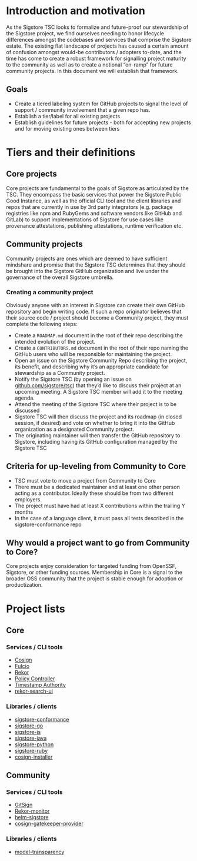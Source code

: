 # Introduction and motivation

As the Sigstore TSC looks to formalize and future-proof our stewardship of the Sigstore project, we find ourselves needing to honor lifecycle differences amongst the codebases and services that comprise the Sigstore estate. The existing flat landscape of projects has caused a certain amount of confusion amongst would-be contributors / adopters to-date, and the time has come to create a robust framework for signalling project maturity to the community as well as to create a notional “on-ramp” for future community projects. In this document we will establish that framework.

## Goals

* Create a tiered labeling system for GitHub projects to signal the level of support / community involvement that a given repo has.  
* Establish a tier/label for all existing projects  
* Establish guidelines for future projects \- both for accepting new projects and for moving existing ones between tiers

# Tiers and their definitions

## Core projects

Core projects are fundamental to the goals of Sigstore as articulated by the TSC. They encompass the basic services that power the Sigstore Public Good Instance, as well as the official CLI tool and the client libraries and repos that are currently in use by 3rd party integrators (e.g. package registries like npm and RubyGems and software vendors like GitHub and GitLab) to support implementations of Sigstore for use cases like provenance attestations, publishing attestations, runtime verification etc. 

## Community projects

Community projects are ones which are deemed to have sufficient mindshare and promise that the Sigstore TSC determines that they should be brought into the Sigstore GitHub organization and live under the governance of the overall Sigstore umbrella.

### Creating a community project

Obviously anyone with an interest in Sigstore can create their own GitHub repository and begin writing code. If such a repo originator believes that their source code / project should become a Community project, they must complete the following steps:

* Create a `ROADMAP.md` document in the root of their repo describing the intended evolution of the project.  
* Create a `CONTRIBUTORS.md` document in the root of their repo naming the GitHub users who will be responsible for maintaining the project.  
* Open an issue on the Sigstore Community Repo describing the project, its benefit, and describing why it’s an appropriate candidate for stewardship as a Community project.  
* Notify the Sigstore TSC (by opening an issue on [github.com/sigstore/tsc](http://github.com/sigstore/tsc)) that they’d like to discuss their project at an upcoming meeting. A Sigstore TSC member will add it to the meeting agenda.  
* Attend the meeting of the Sigstore TSC where their project is to be discussed  
* Sigstore TSC will then discuss the project and its roadmap (in closed session, if desired) and vote on whether to bring it into the GitHub organization as a designated Community project.  
* The originating maintainer will then transfer the GitHub repository to Sigstore, including having its GitHub configuration managed by the Sigstore TSC

## Criteria for up-leveling from Community to Core

* TSC must vote to move a project from Community to Core  
* There must be a dedicated maintainer and at least one other person acting as a contributor. Ideally these should be from two different employers.  
* The project must have had at least X contributions within the trailing Y months  
* In the case of a language client, it must pass all tests described in the sigstore-conformance repo

## Why would a project want to go from Community to Core?

Core projects enjoy consideration for targeted funding from OpenSSF, Sigstore, or other funding sources. Membership in Core is a signal to the broader OSS community that the project is stable enough for adoption or productization.

# Project lists

## Core

### Services / CLI tools

* [Cosign](https://github.com/sigstore/cosign)  
* [Fulcio](https://github.com/sigstore/fulcio)  
* [Rekor](https://github.com/sigstore/rekor)  
* [Policy Controller](https://github.com/sigstore/policy-controller/)  
* [Timestamp Authority](https://github.com/sigstore/timestamp-authority)
* [rekor-search-ui](https://github.com/sigstore/rekor-search-ui)

### Libraries / clients

* [sigstore-conformance](https://github.com/sigstore/sigstore-conformance)
* [sigstore-go](https://github.com/sigstore/sigstore-go)  
* [sigstore-js](https://github.com/sigstore/sigstore-js)  
* [sigstore-java](https://github.com/sigstore/sigstore-java)  
* [sigstore-python](https://github.com/sigstore/sigstore-python)  
* [sigstore-ruby](https://github.com/sigstore/sigstore-ruby)  
* [cosign-installer](https://github.com/sigstore/cosign-installer)  

## Community

### Services / CLI tools

* [GitSign](https://github.com/sigstore/gitsign)  
* [Rekor-monitor](https://github.com/sigstore/rekor-monitor)  
* [helm-sigstore](https://github.com/sigstore/helm-sigstore)  
* [cosign-gatekeeper-provider](https://github.com/sigstore/cosign-gatekeeper-provider)

### Libraries / clients
* [model-transparency](https://github.com/sigstore/model-transparency)  